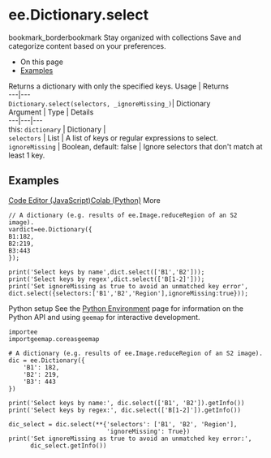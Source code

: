  
#  ee.Dictionary.select
bookmark_borderbookmark Stay organized with collections  Save and categorize content based on your preferences. 
  * On this page
  * [Examples](https://developers.google.com/earth-engine/apidocs/ee-dictionary-select#examples)


Returns a dictionary with only the specified keys.
Usage | Returns  
---|---  
`Dictionary.select(selectors, _ignoreMissing_)`|  Dictionary  
Argument | Type | Details  
---|---|---  
this: `dictionary` | Dictionary |   
`selectors` | List | A list of keys or regular expressions to select.  
`ignoreMissing` | Boolean, default: false | Ignore selectors that don't match at least 1 key.  
## Examples
[Code Editor (JavaScript)](https://developers.google.com/earth-engine/apidocs/ee-dictionary-select#code-editor-javascript-sample)[Colab (Python)](https://developers.google.com/earth-engine/apidocs/ee-dictionary-select#colab-python-sample) More
```
// A dictionary (e.g. results of ee.Image.reduceRegion of an S2 image).
vardict=ee.Dictionary({
B1:182,
B2:219,
B3:443
});

print('Select keys by name',dict.select(['B1','B2']));
print('Select keys by regex',dict.select(['B[1-2]']));
print('Set ignoreMissing as true to avoid an unmatched key error',
dict.select({selectors:['B1','B2','Region'],ignoreMissing:true}));
```
Python setup
See the [ Python Environment](https://developers.google.com/earth-engine/guides/python_install) page for information on the Python API and using `geemap` for interactive development.
```
importee
importgeemap.coreasgeemap
```
```
# A dictionary (e.g. results of ee.Image.reduceRegion of an S2 image).
dic = ee.Dictionary({
    'B1': 182,
    'B2': 219,
    'B3': 443
})

print('Select keys by name:', dic.select(['B1', 'B2']).getInfo())
print('Select keys by regex:', dic.select(['B[1-2]']).getInfo())

dic_select = dic.select(**{'selectors': ['B1', 'B2', 'Region'],
                           'ignoreMissing': True})
print('Set ignoreMissing as true to avoid an unmatched key error:',
      dic_select.getInfo())
```

